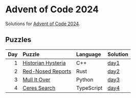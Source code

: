 # Advent of Code 2024

Solutions for [Advent of Code 2024](https://adventofcode.com/2024).

## Puzzles

| Day | Puzzle | Language | Solution |
| --: | :----- | :------- | :------- |
| 1 | [Historian Hysteria](https://adventofcode.com/2024/day/1) | C++ | [day1](https://github.com/mnajda/advent-of-code-2024/tree/main/day1) |
| 2 | [Red-Nosed Reports](https://adventofcode.com/2024/day/2) | Rust | [day2](https://github.com/mnajda/advent-of-code-2024/tree/main/day2) |
| 3 | [Mull It Over](https://adventofcode.com/2024/day/3) | Python | [day3](https://github.com/mnajda/advent-of-code-2024/tree/main/day3) |
| 4 | [Ceres Search](https://adventofcode.com/2024/day/4) | TypeScript | [day4](https://github.com/mnajda/advent-of-code-2024/tree/main/day4) |

